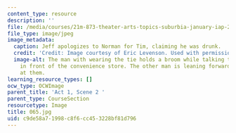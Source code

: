 ```yaml
---
content_type: resource
description: ''
file: /media/courses/21m-873-theater-arts-topics-suburbia-january-iap-2008/c9de58a71998c8f6cc453228bf81d796_065.jpg
file_type: image/jpeg
image_metadata:
  caption: Jeff apologizes to Norman for Tim, claiming he was drunk.
  credit: 'Credit: Image courtesy of Eric Levenson. Used with permission.'
  image-alt: The man with wearing the tie holds a broom while talking to the woman
    in front of the convenience store. The other man is leaning forward and looking
    at them.
learning_resource_types: []
ocw_type: OCWImage
parent_title: 'Act 1, Scene 2 '
parent_type: CourseSection
resourcetype: Image
title: 065.jpg
uid: c9de58a7-1998-c8f6-cc45-3228bf81d796
---
```

